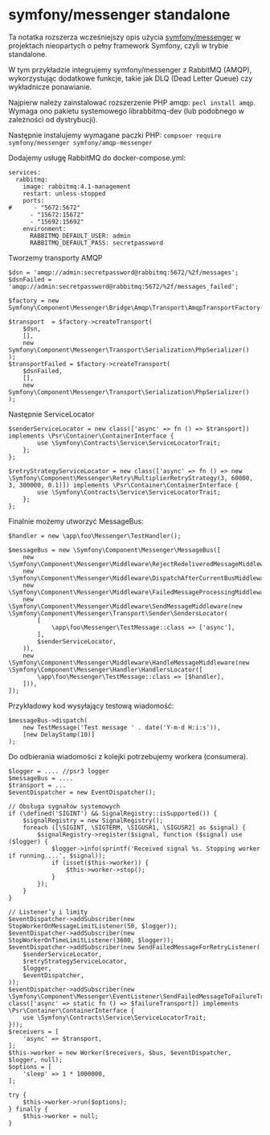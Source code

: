 # symfony/messenger standalone

Ta notatka rozszerza wcześniejszy opis użycia [symfony/messenger](symfony-messenger.md#Standalone) w projektach nieopartych o pełny framework Symfony, czyli w trybie standalone.

W tym przykładzie integrujemy symfony/messenger z RabbitMQ (AMQP), wykorzystując dodatkowe funkcje, takie jak DLQ (Dead Letter Queue) czy wykładnicze ponawianie.

Najpierw należy zainstalować rozszerzenie PHP amqp: `pecl install amqp`.
Wymaga ono pakietu systemowego librabbitmq-dev (lub podobnego w zależności od dystrybucji).

Następnie instalujemy wymagane paczki PHP: `compsoer require symfony/messenger symfony/amqp-messenger`

Dodajemy usługę RabbitMQ do docker-compose.yml:
```
services:
  rabbitmq:
    image: rabbitmq:4.1-management
    restart: unless-stopped
    ports:
#      - "5672:5672"
      - "15672:15672"
      - "15692:15692"
    environment:
      RABBITMQ_DEFAULT_USER: admin
      RABBITMQ_DEFAULT_PASS: secretpassword
```

Tworzemy transporty AMQP

```
$dsn = 'amqp://admin:secretpassword@rabbitmq:5672/%2f/messages';
$dsnFailed = 'amqp://admin:secretpassword@rabbitmq:5672/%2f/messages_failed';

$factory = new Symfony\Component\Messenger\Bridge\Amqp\Transport\AmqpTransportFactory();

$transport  = $factory->createTransport(
    $dsn,
    [],
    new Symfony\Component\Messenger\Transport\Serialization\PhpSerializer()
);
$transportFailed = $factory->createTransport(
    $dsnFailed,
    [],
    new Symfony\Component\Messenger\Transport\Serialization\PhpSerializer()
);
```

Następnie ServiceLocator

```
$senderServiceLocator = new class(['async' => fn () => $transport]) implements \Psr\Container\ContainerInterface {
        use \Symfony\Contracts\Service\ServiceLocatorTrait;
    };
};

$retryStrategyServiceLocator = new class(['async' => fn () => new \Symfony\Component\Messenger\Retry\MultiplierRetryStrategy(3, 60000, 3, 300000, 0.1)]) implements \Psr\Container\ContainerInterface {
        use \Symfony\Contracts\Service\ServiceLocatorTrait;
    };
};

```

Finalnie możemy utworzyć MessageBus:

```
$handler = new \app\foo\Messenger\TestHandler();

$messageBus = new \Symfony\Component\Messenger\MessageBus([
    new \Symfony\Component\Messenger\Middleware\RejectRedeliveredMessageMiddleware(),
    new \Symfony\Component\Messenger\Middleware\DispatchAfterCurrentBusMiddleware(),
    new \Symfony\Component\Messenger\Middleware\FailedMessageProcessingMiddleware(),
    new \Symfony\Component\Messenger\Middleware\SendMessageMiddleware(new \Symfony\Component\Messenger\Transport\Sender\SendersLocator(
        [
            \app\foo\Messenger\TestMessage::class => ['async'],
        ],
        $senderServiceLocator,
    )),
    new \Symfony\Component\Messenger\Middleware\HandleMessageMiddleware(new \Symfony\Component\Messenger\Handler\HandlersLocator([
        \app\foo\Messenger\TestMessage::class => [$handler],
    ])),
]);
```

Przykładowy kod wysyłający testową wiadomość:

```
$messageBus->dispatch(
    new TestMessage('Test message ' . date('Y-m-d H:i:s')),
    [new DelayStamp(10)]
);
```

Do odbierania wiadomości z kolejki potrzebujemy workera (consumera).

```
$logger = .... //psr3 logger
$messageBus = ....
$transport = ...
$eventDispatcher = new EventDispatcher();

// Obsługa sygnałów systemowych
if (\defined('SIGINT') && SignalRegistry::isSupported()) {
    $signalRegistry = new SignalRegistry();
    foreach ([\SIGINT, \SIGTERM, \SIGUSR1, \SIGUSR2] as $signal) {
        $signalRegistry->register($signal, function ($signal) use ($logger) {
            $logger->info(sprintf('Received signal %s. Stopping worker if running....', $signal));
            if (isset($this->worker)) {
                $this->worker->stop();
            }
        });
    }
}

// Listener’y i limity
$eventDispatcher->addSubscriber(new StopWorkerOnMessageLimitListener(50, $logger));
$eventDispatcher->addSubscriber(new StopWorkerOnTimeLimitListener(3600, $logger));
$eventDispatcher->addSubscriber(new SendFailedMessageForRetryListener(
    $senderServiceLocator,
    $retryStrategyServiceLocator,
    $logger,
    $eventDispatcher,
));
$eventDispatcher->addSubscriber(new \Symfony\Component\Messenger\EventListener\SendFailedMessageToFailureTransportListener(new class(['async' => static fn () => $failureTransport]) implements \Psr\Container\ContainerInterface {
    use \Symfony\Contracts\Service\ServiceLocatorTrait;
}));
$receivers = [
    'async' => $transport,
];
$this->worker = new Worker($receivers, $bus, $eventDispatcher, $logger, null);
$options = [
    'sleep' => 1 * 1000000,
];

try {
    $this->worker->run($options);
} finally {
    $this->worker = null;
}
```
